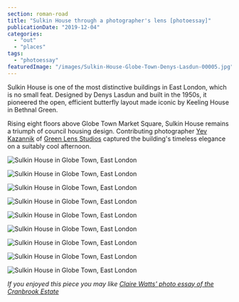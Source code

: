 ```yaml
---
section: roman-road
title: "Sulkin House through a photographer's lens [photoessay]"
publicationDate: "2019-12-04"
categories: 
  - "out"
  - "places"
tags: 
  - "photoessay"
featuredImage: "/images/Sulkin-House-Globe-Town-Denys-Lasdun-00005.jpg"
---
```


Sulkin House is one of the most distinctive buildings in East London, which is no small feat. Designed by Denys Lasdun and built in the 1950s, it pioneered the open, efficient butterfly layout made iconic by Keeling House in Bethnal Green.

Rising eight floors above Globe Town Market Square, Sulkin House remains a triumph of council housing design. Contributing photographer [Yev Kazannik](https://www.instagram.com/yev_kazannik/) of [Green Lens Studios](https://www.greenlenstudios.com/) captured the building's timeless elegance on a suitably cool afternoon.

![Sulkin House in Globe Town, East London](/images/Sulkin-House-Globe-Town-Denys-Lasdun-00013.jpg)

![Sulkin House in Globe Town, East London](/images/Sulkin-House-Globe-Town-Denys-Lasdun-00012-1024x683.jpg)

![Sulkin House in Globe Town, East London](/images/Sulkin-House-Globe-Town-Denys-Lasdun-00009.jpg)

![Sulkin House in Globe Town, East London](/images/Sulkin-House-Globe-Town-Denys-Lasdun-00007-1024x698.jpg)

![Sulkin House in Globe Town, East London](/images/Sulkin-House-Globe-Town-Denys-Lasdun-00006.jpg)

![Sulkin House in Globe Town, East London](/images/Sulkin-House-Globe-Town-Denys-Lasdun-00005-1024x683.jpg)

![Sulkin House in Globe Town, East London](/images/Sulkin-House-Globe-Town-Denys-Lasdun-00004.jpg)

![Sulkin House in Globe Town, East London](/images/Sulkin-House-Globe-Town-Denys-Lasdun-00003.jpg)

![Sulkin House in Globe Town, East London](/images/Sulkin-House-Globe-Town-Denys-Lasdun-00001.jpg)

_If you enjoyed this piece you may like [Claire Watts' photo essay of the Cranbrook Estate](https://romanroadlondon.com/cranbrook-estate-in-pictures/)_
